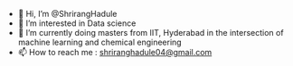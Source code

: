 - 👋 Hi, I’m @ShrirangHadule
- 👀 I’m interested in Data science
- 🌱 I’m currently doing masters from IIT, Hyderabad in the intersection of machine learning and chemical engineering
- 📫 How to reach me : shriranghadule04@gmail.com

<!---
ShrirangHadule/ShrirangHadule is a ✨ special ✨ repository because its `README.md` (this file) appears on your GitHub profile.
You can click the Preview link to take a look at your changes.
--->
